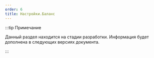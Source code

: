 ```yaml
---
order: 6
title: Настройки.Баланс
---
```


:::tip Примечание

Данный раздел находится на стадии разработки. Информация будет дополнена в следующих версиях документа.

:::


